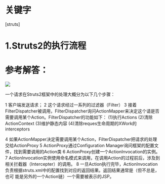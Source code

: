 # 关键字

 \[struts\]

# 1.Struts2的执行流程 


# 参考解答：
![](/assets/1.png)

一个请求在Struts2框架中的处理大概分为以下几个步骤：

1 客户端发送请求；
2 这个请求经过一系列的过滤器（Filter）
3 接着FilterDispatcher被调用，FilterDispatcher询问ActionMapper来决定这个请是否需要调用某个Action。FilterDispatcher的功能如下：
    (1)执行Actions
    (2)清除ActionContext
    (3)维护静态内容
    (4)清除reques生命周期的XWork的interceptors


4 如果ActionMapper决定需要调用某个Action，FilterDispatcher把请求的处理交给ActionProxy
5 ActionProxy通过Configuration Manager询问框架的配置文件，找到需要调用的Action类
6 ActionProxy创建一个ActionInvocation的实例。
7 ActionInvocation实例使用命名模式来调用，在调用Action的过程前后，涉及到相关拦截器（Intercepter）的调用。
8 一旦Action执行完毕，ActionInvocation负责根据struts.xml中的配置找到对应的返回结果。返回结果通常是（但不总是，也可 能是另外的一个Action链）一个需要被表示的JSP。